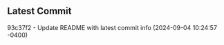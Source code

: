 
## Latest Commit
93c37f2 - Update README with latest commit info (2024-09-04 10:24:57 -0400) <Yunxi-Zhou>
